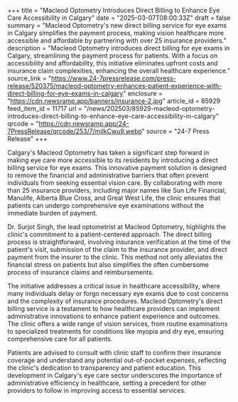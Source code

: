 +++
title = "Macleod Optometry Introduces Direct Billing to Enhance Eye Care Accessibility in Calgary"
date = "2025-03-07T08:00:33Z"
draft = false
summary = "Macleod Optometry's new direct billing service for eye exams in Calgary simplifies the payment process, making vision healthcare more accessible and affordable by partnering with over 25 insurance providers."
description = "Macleod Optometry introduces direct billing for eye exams in Calgary, streamlining the payment process for patients. With a focus on accessibility and affordability, this initiative eliminates upfront costs and insurance claim complexities, enhancing the overall healthcare experience."
source_link = "https://www.24-7pressrelease.com/press-release/520375/macleod-optometry-enhances-patient-experience-with-direct-billing-for-eye-exams-in-calgary"
enclosure = "https://cdn.newsramp.app/banners/insurance-2.jpg"
article_id = 85929
feed_item_id = 11717
url = "/news/202503/85929-macleod-optometry-introduces-direct-billing-to-enhance-eye-care-accessibility-in-calgary"
qrcode = "https://cdn.newsramp.app/24-7PressRelease/qrcode/253/7/milkCwu9.webp"
source = "24-7 Press Release"
+++

<p>Calgary's Macleod Optometry has taken a significant step forward in making eye care more accessible to its residents by introducing a direct billing service for eye exams. This innovative payment solution is designed to remove the financial and administrative barriers that often prevent individuals from seeking essential vision care. By collaborating with more than 25 insurance providers, including major names like Sun Life Financial, Manulife, Alberta Blue Cross, and Great West Life, the clinic ensures that patients can undergo comprehensive eye examinations without the immediate burden of payment.</p><p>Dr. Surjot Singh, the lead optometrist at Macleod Optometry, highlights the clinic's commitment to a patient-centered approach. The direct billing process is straightforward, involving insurance verification at the time of the patient's visit, submission of the claim to the insurance provider, and direct payment from the insurer to the clinic. This method not only alleviates the financial stress on patients but also simplifies the often cumbersome process of insurance claims and reimbursements.</p><p>The initiative addresses a critical issue in healthcare accessibility, where many individuals delay or forgo necessary eye exams due to cost concerns and the complexity of insurance procedures. Macleod Optometry's direct billing service is a testament to how healthcare providers can implement administrative innovations to enhance patient experience and outcomes. The clinic offers a wide range of vision services, from routine examinations to specialized treatments for conditions like myopia and dry eye, ensuring comprehensive care for all patients.</p><p>Patients are advised to consult with clinic staff to confirm their insurance coverage and understand any potential out-of-pocket expenses, reflecting the clinic's dedication to transparency and patient education. This development in Calgary's eye care sector underscores the importance of administrative efficiency in healthcare, setting a precedent for other providers to follow in improving access to essential services.</p>